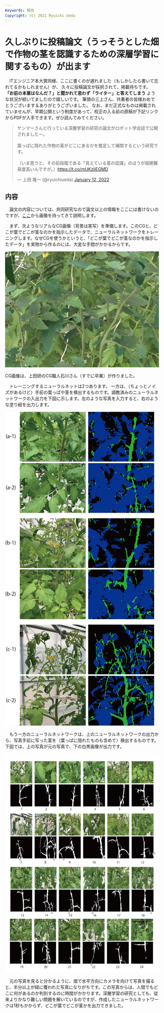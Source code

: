 ```yaml
---
Keywords: 報告
Copyright: (C) 2021 Ryuichi Ueda
---
```


# 久しぶりに投稿論文（うっそうとした畑で作物の茎を認識するための深層学習に関するもの）が出ます

　ITエンジニア本大賞同様、ここに書くのが遅れました（もしかしたら書いて忘れてるかもしれません）が、
久々に投稿論文が採択されて、掲載待ちです。
**「お前の本業はなんだ？」と聞かれて思わず「ライター」と答えてしまう** ような状況が続いてましたので嬉しいです。
筆頭の三上さん、共著者の皆様おめでとうございます＆ありがとうございました。
なお、まだ正式なものは掲載されていませんが、早期公開という制度があって、校正の入る前の原稿が下記リンクからPDFが入手できます。ぜひ読んでみてください。

<blockquote class="twitter-tweet" data-partner="tweetdeck"><p lang="ja" dir="ltr">ヤンマーさんと行っている深層学習の研究の論文がロボット学会誌で公開されましたー。<br><br>葉っぱに隠れた作物の茎がどこにあるかを推定して補間するという研究です。<br><br>（いま思うと、その前段階である「見えている茎の認識」のほうが超絶難易度高いんですが。）<a href="https://t.co/mUKzljEGMD">https://t.co/mUKzljEGMD</a></p>&mdash; 上田 隆一 (@ryuichiueda) <a href="https://twitter.com/ryuichiueda/status/1481187873835524098?ref_src=twsrc%5Etfw">January 12, 2022</a></blockquote>
<script async src="https://platform.twitter.com/widgets.js" charset="utf-8"></script>


## 内容

　論文の内容については、共同研究なので論文以上の情報をここには書けないのですが、[ここ](https://github.com/ryuichiueda/jrsj_color_figs)から画像を持ってきて説明します。

　まず、次ようなリアルなCG画像（背景は実写）を準備します。このCGと、どこが葉でどこが茎なのかを指示したデータで、ニューラルネットワークをトレーニングします。なぜCGを使うかというと、「どこが葉でどこが茎なのかを指示したデータ」を実物から作るのには、大変な手間がかかるからです。

![](https://raw.githubusercontent.com/ryuichiueda/jrsj_color_figs/main/vol_40_no_2/fig_2.png)

CG画像は、上田研のCG職人石川さん（すでに卒業）が作りました。

　トレーニングするニューラルネットは2つあります。
一方は、（ちょっとノイズがあるけど）手前の葉っぱや茎を検出するものです。調教済みのニューラルネットワークの入出力を下図に示します。左のような写真を入力すると、右のような塗り絵を出力します。

![](https://raw.githubusercontent.com/ryuichiueda/jrsj_color_figs/main/vol_40_no_2/fig_11.png)

　もう一方のニューラルネットワークは、上のニューラルネットワークの出力から、写真手前に写った茎を（葉っぱに隠れたものも含めて）検出するものです。下図では、上の写真が元の写真で、下の白黒画像が出力です。

![](https://raw.githubusercontent.com/ryuichiueda/jrsj_color_figs/main/vol_40_no_2/fig_12.png)

　元の写真を見ると分かるように、畑で水平方向にカメラを向けて写真を撮ると、半分以上が緑に覆われた写真になりがちです。この写真からは、人間でもどこに何があるのか判別するのに時間がかかります。深層学習の研究としても、従来よりかなり難しい問題を解いているのですが、作成したニューラルネットワークは1秒もかからず、どこが葉でどこが茎かを出力できました。
